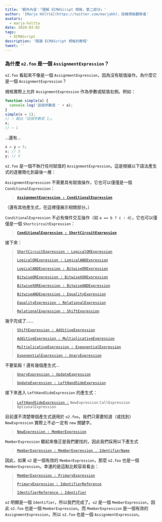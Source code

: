 ```yaml
---
title: '額外內容：「理解 ECMAScript 規格，第二部分」'
author: '[Marja Hölttä](https://twitter.com/marjakh)，投機規格觀察者'
avatars:
  - marja-holtta
date: 2020-03-02
tags:
  - ECMAScript
description: '閱讀 ECMAScript 規格的教程'
tweet: ''
---
```


### 為什麼 `o2.foo` 是一個 `AssignmentExpression`？

`o2.foo` 看起來不像是一個 `AssignmentExpression`，因為沒有賦值操作。為什麼它是一個 `AssignmentExpression`？

規格實際上允許 `AssignmentExpression` 作為參數或賦值右側。例如：

```js
function simple(a) {
  console.log('這個參數是 ' + a);
}
simple(x = 1);
// → 輸出「這個參數是 1」。
x;
// → 1
```

…還有…

```js
x = y = 5;
x; // 5
y; // 5
```

`o2.foo` 是一個不執行任何賦值的 `AssignmentExpression`。這是根據以下語法產生式的逐層簡化到最後一層：

`AssignmentExpresssion` 不需要具有賦值操作，它也可以僅僅是一個 `ConditionalExpression`：

> **[`AssignmentExpression : ConditionalExpression`](https://tc39.es/ecma262/#sec-assignment-operators)**

（還有其他產生式，在這裡僅展示相關部分。）

`ConditionalExpression` 不必有條件交互操作（如 `a == b ? c : d`），它也可以僅僅是一個 `ShortcircuitExpression`：

> **[`ConditionalExpression : ShortCircuitExpression`](https://tc39.es/ecma262/#sec-conditional-operator)**

接下來：

> [`ShortCircuitExpression : LogicalORExpression`](https://tc39.es/ecma262/#prod-ShortCircuitExpression)
>
> [`LogicalORExpression : LogicalANDExpression`](https://tc39.es/ecma262/#prod-LogicalORExpression)
>
> [`LogicalANDExpression : BitwiseORExpression`](https://tc39.es/ecma262/#prod-LogicalANDExpression)
>
> [`BitwiseORExpression : BitwiseXORExpression`](https://tc39.es/ecma262/#prod-BitwiseORExpression)
>
> [`BitwiseXORExpression : BitwiseANDExpression`](https://tc39.es/ecma262/#prod-BitwiseXORExpression)
>
> [`BitwiseANDExpression : EqualityExpression`](https://tc39.es/ecma262/#prod-BitwiseANDExpression)
>
> [`EqualityExpression : RelationalExpression`](https://tc39.es/ecma262/#sec-equality-operators)
>
> [`RelationalExpression : ShiftExpression`](https://tc39.es/ecma262/#prod-RelationalExpression)

<!--truncate-->
幾乎完成了……

> [`ShiftExpression : AdditiveExpression`](https://tc39.es/ecma262/#prod-ShiftExpression)
>
> [`AdditiveExpression : MultiplicativeExpression`](https://tc39.es/ecma262/#prod-AdditiveExpression)
>
> [`MultiplicativeExpression : ExponentialExpression`](https://tc39.es/ecma262/#prod-MultiplicativeExpression)
>
> [`ExponentialExpression : UnaryExpression`](https://tc39.es/ecma262/#prod-ExponentiationExpression)

不要氣餒！還有幾個產生式…

> [`UnaryExpression : UpdateExpression`](https://tc39.es/ecma262/#prod-UnaryExpression)
>
> [`UpdateExpression : LeftHandSideExpression`](https://tc39.es/ecma262/#prod-UpdateExpression)

接下來進入 `LeftHandSideExpression` 的產生式：

> [`LeftHandSideExpression :`](https://tc39.es/ecma262/#prod-LeftHandSideExpression)
> `NewExpression`
> `CallExpression`
> `OptionalExpression`

目前還不清楚哪個產生式適用於 `o2.foo`。我們只需要知道（或找到）`NewExpression` 實際上不必一定有 `new` 關鍵字。

> [`NewExpression : MemberExpression`](https://tc39.es/ecma262/#prod-NewExpression)

`MemberExpression` 聽起來像正是我們要找的，因此我們採用以下產生式

> [`MemberExpression : MemberExpression . IdentifierName`](https://tc39.es/ecma262/#prod-MemberExpression)

因此，如果 `o2` 是一個有效的 `MemberExpression`，那麼 `o2.foo` 也是一個 `MemberExpression`。幸運的是這點比較容易看出：

> [`MemberExpression : PrimaryExpression`](https://tc39.es/ecma262/#prod-MemberExpression)
>
> [`PrimaryExpression : IdentifierReference`](https://tc39.es/ecma262/#prod-PrimaryExpression)
>
> [`IdentifierReference : Identifier`](https://tc39.es/ecma262/#prod-IdentifierReference)

`o2` 明顯是一個 `Identifier`，所以我們完成了。`o2` 是一個 `MemberExpression`，因此 `o2.foo` 也是一個 `MemberExpression`。而 `MemberExpression` 是一個有效的 `AssignmentExpression`，所以 `o2.foo` 也是一個 `AssignmentExpression`。
